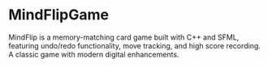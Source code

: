 # MindFlipGame
MindFlip is a memory-matching card game built with C++ and SFML, featuring undo/redo functionality, move tracking, and high score recording. A classic game with modern digital enhancements.
